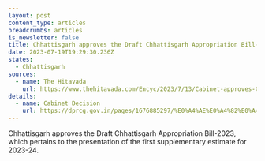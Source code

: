 ```yaml
---
layout: post
content_type: articles
breadcrumbs: articles
is_newsletter: false
title: Chhattisgarh approves the Draft Chhattisgarh Appropriation Bill-2023
date: 2023-07-19T19:29:30.236Z
states:
  - Chhattisgarh
sources:
  - name: The Hitavada
    url: https://www.thehitavada.com/Encyc/2023/7/13/Cabinet-approves-Chhattisgarh-Appropriation-Bill-2023.html
details:
  - name: Cabinet Decision
    url: https://dprcg.gov.in/pages/1676885297/%E0%A4%AE%E0%A4%82%E0%A4%A4%E0%A5%8D%E0%A4%B0%E0%A4%BF%E0%A4%AA%E0%A4%B0%E0%A4%BF%E0%A4%B7%E0%A4%A6-%E0%A4%95%E0%A5%87-%E0%A4%A8%E0%A4%BF%E0%A4%B0%E0%A5%8D%E0%A4%A3%E0%A4%AF-2023
---
```

Chhattisgarh approves the Draft Chhattisgarh Appropriation Bill-2023, which pertains to the presentation of the first supplementary estimate for 2023-24.
